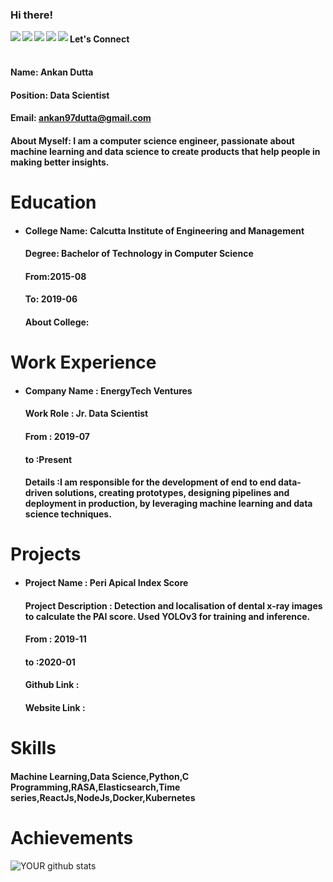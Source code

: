 ### Hi there!


<a href=https://www.facebook.com/ankan.duttaa> <img align="left" src="https://img.icons8.com/color/48/000000/facebook-new.png"></img></a>


<a href=http://linkedin.com/in/ankan-dutta > <img align="left" src="https://img.icons8.com/color/48/000000/linkedin.png"></img></a>


<a href=https://twitter.com/AnkanDutta5 > <img align="left" src="https://img.icons8.com/color/48/000000/twitter.png"></img></a>


<a href=https://www.instagram.com/ankanduttaa > <img align="left" src="https://img.icons8.com/color/48/000000/instagram-new.png"></img></a>


<a href=https://medium.com/@ankandutta > <img align="left" src="https://img.icons8.com/color/48/000000/medium-monogram.png"></img></a>


#### Let's Connect<br>

#### <br>Name: Ankan Dutta

#### Position: Data Scientist

#### Email: ankan97dutta@gmail.com

#### <h4>About Myself: I am a computer science engineer, passionate about machine learning and data science to create products that help people in making better insights.</h4>

# Education


 - <h4>College Name: Calcutta Institute of Engineering and Management</h4>
    
    <h4>Degree: Bachelor of Technology in Computer Science</h4>
    
    <h4>From:2015-08</h4>
    
    <h4>To: 2019-06</h4>
    
    <h4>About College: </h4>

# Work Experience

<ul>
<li><h4> Company Name : EnergyTech Ventures </h4> 
  <h4> Work Role : Jr. Data Scientist</h4> 
  <h4> From : 2019-07 </h4> 
  <h4> to :Present </h4> 
  <h4> Details :I am responsible for the development of end to end data-driven solutions, creating prototypes, designing pipelines and deployment in production, by leveraging machine learning and data science techniques. </h4> 
</li></ul>

# Projects

<ul>
<li> <h4>Project Name : Peri Apical Index Score</h4> 
<h4> Project Description : Detection and localisation of dental x-ray images to calculate the PAI score. Used YOLOv3 for training and inference.</h4> 
<h4>  From : 2019-11</h4> 
 <h4>  to :2020-01</h4> 
<h4>  Github Link :</h4> 
<h4>  Website Link :</h4> 
 </li></ul>

# Skills

<h4>Machine Learning,Data Science,Python,C Programming,RASA,Elasticsearch,Time series,ReactJs,NodeJs,Docker,Kubernetes</h4>

# Achievements

<ul></ul>


![YOUR github stats](https://github-readme-stats.vercel.app/api?username=ankan97dutta)

